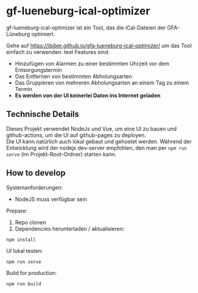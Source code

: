 # gf-lueneburg-ical-optimizer
gf-lueneburg-ical-optimizer ist ein Tool, das die iCal-Dateien der GFA-Lüneburg optimiert.

Gehe auf https://ibiber.github.io/gfa-lueneburg-ical-optimizer/ um das Tool einfach zu verwenden.
test
Features sind:
* Hinzufügen von Alarmen zu einer bestimmten Uhrzeit vor dem Entsorgungstermin
* Das Entfernen von bestimmten Abholungsarten
* Das Gruppieren von mehreren Abholungsarten an einem Tag zu einem Termin
* **Es werden von der UI keinerlei Daten ins Internet geladen**

## Technische Details
Dieses Projekt verwendet NodeJs und Vue, um eine UI zu bauen und github-actions, um die UI auf github-pages zu deployen.  
Die UI kann natürlich auch lokal gebaut und gehostet werden. Während der Entwicklung wird der nodejs dev-server empfohlen, den man per `npm run serve` (im Projekt-Root-Ordner) starten kann.

## How to develop
Systemanforderungen:
* NodeJS muss verfügbar sein

Prepare:
1. Repo clonen
2. Dependencies herunterladen / aktualisieren:
```
npm install
```

UI lokal testen:
```
npm run serve
```

Build for production:
```
npm run build
```
